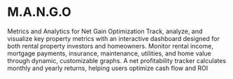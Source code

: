 # M.A.N.G.O

Metrics and Analytics for Net Gain Optimization
Track, analyze, and visualize key property metrics with an interactive dashboard designed for both rental property investors and homeowners. Monitor rental income, mortgage payments, insurance, maintenance, utilities, and home value through dynamic, customizable graphs. A net profitability tracker calculates monthly and yearly returns, helping users optimize cash flow and ROI
